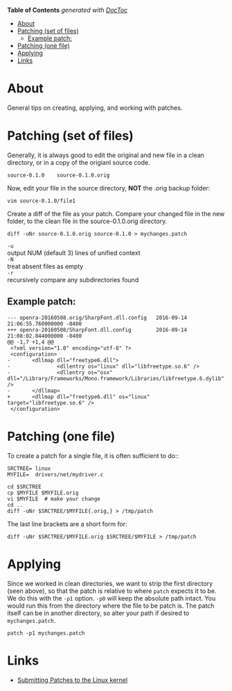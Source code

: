 <!-- START doctoc generated TOC please keep comment here to allow auto update -->
<!-- DON'T EDIT THIS SECTION, INSTEAD RE-RUN doctoc TO UPDATE -->
**Table of Contents**  *generated with [DocToc](https://github.com/thlorenz/doctoc)*

- [About](#about)
- [Patching (set of files)](#patching-set-of-files)
  - [Example patch:](#example-patch)
- [Patching (one file)](#patching-one-file)
- [Applying](#applying)
- [Links](#links)

<!-- END doctoc generated TOC please keep comment here to allow auto update -->

# About

General tips on creating, applying, and working with patches.

# Patching (set of files)

Generally, it is always good to edit the original and new file in a clean directory, or in a copy of the origianl source code.


```
source-0.1.0    source-0.1.0.orig
```

Now, edit your file in the source directory, **NOT** the .orig backup folder:

```
vim source-0.1.0/file1
```
             
Create a diff of the file as your patch. Compare your changed file in the new folder, to the clean file in the source-0.1.0.orig directory.

```
diff -uNr source-0.1.0.orig source-0.1.0 > mychanges.patch
```

`-u`  
 	output NUM (default 3) lines of unified context  
`-N`  
	treat absent files as empty  
`-r`  
	recursively compare any subdirectories found  

## Example patch:

```
--- openra-20160508.orig/SharpFont.dll.config   2016-09-14 21:06:55.760000000 -0400
+++ openra-20160508/SharpFont.dll.config        2016-09-14 21:08:02.844000000 -0400
@@ -1,7 +1,4 @@
 <?xml version="1.0" encoding="utf-8" ?>
 <configuration>
-       <dllmap dll="freetype6.dll">
-               <dllentry os="linux" dll="libfreetype.so.6" />
-               <dllentry os="osx" dll="/Library/Frameworks/Mono.framework/Libraries/libfreetype.6.dylib" />
-       </dllmap>
+       <dllmap dll="freetype6.dll" os="linux" target="libfreetype.so.6" />
 </configuration>
```

# Patching (one file)


To create a patch for a single file, it is often sufficient to do::

```
SRCTREE= linux
MYFILE=  drivers/net/mydriver.c

cd $SRCTREE
cp $MYFILE $MYFILE.orig
vi $MYFILE	# make your change
cd ..
diff -uNr $SRCTREE/$MYFILE{.orig,} > /tmp/patch
```

The last line brackets are a short form for:
```
diff -uNr $SRCTREE/$MYFILE.orig $SRCTREE/$MYFILE > /tmp/patch
```

# Applying

Since we worked in clean directories, we want to strip the first directory (seen above), so that the patch is relative to where 
`patch` expects it to be. We do this with the `-p1` option. `-p0` will keep the absolute path intact. You would run this from the 
directory where the file to be patch is. The patch itself can be in another directory, so alter your path if desired to `mychanges.patch`.

```
patch -p1 mychanges.patch
```

# Links

* [Submitting Patches to the Linux kernel](https://www.kernel.org/doc/Documentation/SubmittingPatches)
